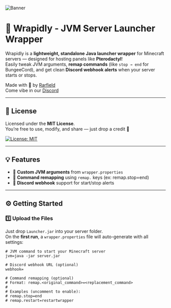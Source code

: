 ![Banner](https://github.com/user-attachments/assets/5aadc164-ee91-4ad5-92f9-275d80bacb84)

# 🚀 Wrapidly - JVM Server Launcher Wrapper

Wrapidly is a **lightweight, standalone Java launcher wrapper** for Minecraft servers — designed for hosting panels like **Pterodactyl**!  
Easily tweak JVM arguments, **remap commands** (like `stop → end` for BungeeCord), and get clean **Discord webhook alerts** when your server starts or stops.

Made with 💖 by [Rarfield](https://youtube.com/@Rarfield)  
Come vibe in our [Discord](https://discord.gg/3BGG8tcvVR)

---

## 📜 License

Licensed under the **MIT License**.  
You’re free to use, modify, and share — just drop a credit 🙌

[![License: MIT](https://img.shields.io/badge/License-MIT-yellow.svg)](https://opensource.org/licenses/MIT)

---

## 💡 Features

- 🧠 **Custom JVM arguments** from `wrapper.properties`
- 🔄 **Command remapping** using `remap.` keys (ex: remap.stop=end)
- 📣 **Discord webhook** support for start/stop alerts

---

## ⚙️ Getting Started

### 1️⃣ Upload the Files

Just drop `Launcher.jar` into your server folder.  
On the **first run**, a `wrapper.properties` file will auto-generate with all settings:

```properties
# JVM command to start your Minecraft server
jvm=java -jar server.jar

# Discord webhook URL (optional)
webhook=

# Command remapping (optional)
# Format: remap.<original_command>=<replacement_command>
# 
# Examples (uncomment to enable):
# remap.stop=end
# remap.restart=restartwrapper
